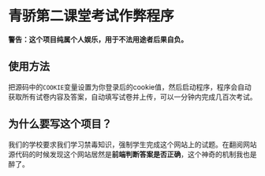 # 青骄第二课堂考试作弊程序
**警告：这个项目纯属个人娱乐，用于不法用途者后果自负。**
## 使用方法
把源码中的``COOKIE``变量设置为你登录后的cookie值，然后启动程序，程序会自动获取所有试卷内容及答案，自动填写试卷并上传，可以一分钟内完成几百次考试。
## 为什么要写这个项目？
我们的学校要求我们学习禁毒知识，强制学生完成这个网站上的试题。在翻阅网站源代码的时候发现这个网站居然是**前端判断答案是否正确**，这个神奇的机制我也是醉了。
